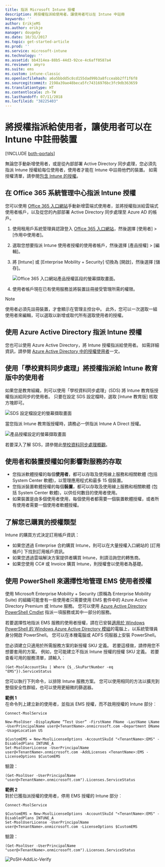 ```yaml
---
title: 指派 Microsoft Intune 授權
description: 將授權指派給使用者，讓使用者可以在 Intune 中註冊
keywords: ''
author: ErikjeMS
ms.author: erikje
manager: dougeby
ms.date: 10/31/2017
ms.topic: get-started-article
ms.prod: ''
ms.service: microsoft-intune
ms.technology: ''
ms.assetid: bb4314ea-88b5-44d3-92ce-4c6aff0587a4
ms.reviewer: amyro
ms.suite: ems
ms.custom: intune-classic
ms.openlocfilehash: a6a5bbdd5c8cd155dad99b3a8fcceabb2ff1f6f8
ms.sourcegitcommit: 2198a39ae48beca5fc74316976bc3fc9db363659
ms.translationtype: HT
ms.contentlocale: zh-TW
ms.lasthandoff: 07/11/2018
ms.locfileid: "38225403"
---
```

# <a name="assign-licenses-to-users-so-they-can-enroll-devices-in-intune"></a>將授權指派給使用者，讓使用者可以在 Intune 中註冊裝置

[!INCLUDE [both-portals](./includes/note-for-both-portals.md)]

無論您手動新增使用者，或是從內部部署 Active Directory 同步處理，您必須先指派 Intune 授權給每位使用者，使用者才能在 Intune 中註冊他們的裝置。 如需授權清單，請參閱[包含 Intune 的授權](licenses.md)。

## <a name="assign-an-intune-license-in-the-office-365-admin-center"></a>在 Office 365 系統管理中心指派 Intune 授權

您可以使用 [Office 365 入口網站](http://go.microsoft.com/fwlink/p/?LinkId=698854)手動新增雲端式使用者，並將授權指派給雲端式使用者帳戶，以及從您的內部部署 Active Directory 同步處理至 Azure AD 的帳戶。

1. 使用租用戶系統管理員認證登入 [Office 365 入口網站](http://go.microsoft.com/fwlink/p/?LinkId=698854)，然後選擇 [使用者]  >  [作用中使用者]。

2. 選取您想要指派 Intune 使用者授權的使用者帳戶，然後選擇 [產品授權]  >  [編輯]。

3. 將 [Intune] 或 [Enterprise Mobility + Security] 切換為 [開啟]，然後選擇 [儲存]。

   ![Office 365 入口網站產品授權區段的螢幕擷取畫面。](./media/office-assign-license.png)

4. 使用者帳戶現在已有使用服務並將裝置註冊接受管理所需的權限。

> [!NOTE]
> 使用者必須先註冊裝置，才會顯示在管理主控台中。 此外，您可以一次選取一組使用者來編輯，可以選取以新增或取代所有選取使用者的授權。

## <a name="assign-an-intune-license-by-using-azure-active-directory"></a>使用 Azure Active Directory 指派 Intune 授權

您也可以使用 Azure Active Directory，將 Intune 授權指派給使用者。 如需詳細資訊，請參閱 [Azure Active Directory 中的授權使用者](https://docs.microsoft.com/azure/active-directory/active-directory-licensing-group-assignment-azure-portal)一文。 

## <a name="use-school-data-sync-to-assign-licenses-to-users-in-intune-for-education"></a>使用「學校資料同步處理」將授權指派給 Intune 教育版中的使用者
如果您是教育組織，則可以使用「學校資料同步處理」(SDS) 將 Intune 教育版授權指派給同步的使用者。 只要在設定 SDS 設定檔時，選取 [Intune 教育版] 核取方塊即可。  

![SDS 設定檔設定的螢幕擷取畫面](./media/i4e-sds-profile-setup-setting.png)

當您指派 Intune 教育版授權時，請務必一併指派 Intune A Direct 授權。

![產品授權設定的螢幕擷取畫面](./media/i4e-set-licenses.png)

若要深入了解 SDS，請參閱此[學校資料同步處理概觀](https://support.office.com/article/Overview-of-School-Data-Sync-and-Classroom-f3d1147b-4ade-4905-8518-508e729f2e91)。

## <a name="how-user-and-device-licenses-affect-access-to-services"></a>使用者和裝置授權如何影響對服務的存取
* 您指派軟體授權的每個**使用者**，都可以存取及使用線上服務和相關軟體 (包括 System Center 軟體)，以管理應用程式和最多 15 個裝置。
* 您指派裝置軟體授權的每個**裝置**，都可以存取及使用線上服務和相關軟體 (包括 System Center 軟體)，以供任何數目的使用者使用。
* 如果裝置是由多個使用者使用，每個使用者都需要一個裝置軟體授權，或者所有使用者需要一個使用者軟體授權。

## <a name="understanding-the-type-of-licenses-you-have-purchased"></a>了解您已購買的授權類型

Intune 的購買方式決定訂用帳戶資訊：

- 如果您透過 Enterprise 合約購買 Intune，則可以在大量授權入口網站的 [訂用帳戶] 下找到訂用帳戶資訊。
- 如果您透過雲端解決方案提供者購買 Intune，則請洽詢您的轉售商。
- 如果您使用 CC# 或 Invoice 購買 Intune，則授權會以使用者為基礎。




## <a name="use-powershell-to-selectively-manage-ems-user-licenses"></a>使用 PowerShell 來選擇性地管理 EMS 使用者授權
使用 Microsoft Enterprise Mobility + Security (原稱為 Enterprise Mobility Suite) 的組織可能會有一些使用者只需要使用 EMS 套件中的 Azure Active Directory Premium 或 Intune 服務。 您可以使用 [Azure Active Directory PowerShell Cmdlet](https://msdn.microsoft.com/library/jj151815.aspx) 指派一項服務或其中一部分的服務。

若要選擇性地指派 EMS 服務的使用者授權，請在已安裝[適用於 Windows PowerShell 的 Windows Azure Active Directory 模組](https://msdn.microsoft.com/library/jj151815.aspx#bkmk_installmodule)的電腦上，以系統管理員身分開啟 PowerShell。 您可以在本機電腦或 ADFS 伺服器上安裝 PowerShell。

您必須建立只適用於所需服務方案的新授權 SKU 定義。 若要這樣做，請停用您不想要套用的方案。 例如，您可能建立不指派 Intune 授權的授權 SKU 定義。 若要查看可用的服務清單，請輸入︰

    (Get-MsolAccountSku | Where {$_.SkuPartNumber -eq "EMS"}).ServiceStatus

您可以執行下列命令，以排除 Intune 服務方案。 您可以使用相同的方法以擴充到整個安全性群組，也可以使用更細微的篩選器。

**範例 1**<br>
在命令列上建立新的使用者，並指派 EMS 授權，而不啟用授權的 Intune 部分︰

    Connect-MsolService

    New-MsolUser -DisplayName “Test User” -FirstName FName -LastName LName -UserPrincipalName user@<TenantName>.onmicrosoft.com –Department DName -UsageLocation US

    $CustomEMS = New-MsolLicenseOptions -AccountSkuId "<TenantName>:EMS" -DisabledPlans INTUNE_A
    Set-MsolUserLicense -UserPrincipalName user@<TenantName>.onmicrosoft.com -AddLicenses <TenantName>:EMS -LicenseOptions $CustomEMS


驗證：

    (Get-MsolUser -UserPrincipalName "user@<TenantName>.onmicrosoft.com").Licenses.ServiceStatus

**範例 2**<br>
對於已獲指派授權的使用者，停用 EMS 授權的 Intune 部分︰

    Connect-MsolService

    $CustomEMS = New-MsolLicenseOptions -AccountSkuId "<TenantName>:EMS" -DisabledPlans INTUNE_A
    Set-MsolUserLicense -UserPrincipalName user@<TenantName>.onmicrosoft.com -LicenseOptions $CustomEMS

驗證：

    (Get-MsolUser -UserPrincipalName "user@<TenantName>.onmicrosoft.com").Licenses.ServiceStatus

![PoSH-AddLic-Verify](./media/posh-addlic-verify.png)
